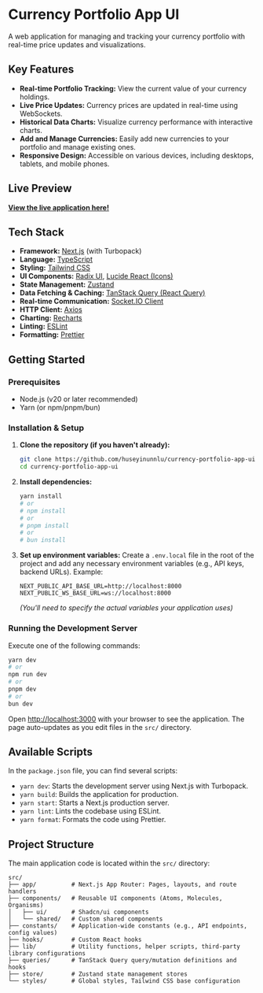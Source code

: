 # Currency Portfolio App UI

A web application for managing and tracking your currency portfolio with real-time price updates and visualizations.

## Key Features

*   **Real-time Portfolio Tracking:** View the current value of your currency holdings.
*   **Live Price Updates:** Currency prices are updated in real-time using WebSockets.
*   **Historical Data Charts:** Visualize currency performance with interactive charts.
*   **Add and Manage Currencies:** Easily add new currencies to your portfolio and manage existing ones.
*   **Responsive Design:** Accessible on various devices, including desktops, tablets, and mobile phones.

## Live Preview

[**View the live application here!**](https://currency-portfolio-app-ui.vercel.app/?tab=currency)

## Tech Stack

*   **Framework:** [Next.js](https://nextjs.org/) (with Turbopack)
*   **Language:** [TypeScript](https://www.typescriptlang.org/)
*   **Styling:** [Tailwind CSS](https://tailwindcss.com/)
*   **UI Components:** [Radix UI](https://www.radix-ui.com/), [Lucide React (Icons)](https://lucide.dev/)
*   **State Management:** [Zustand](https://zustand.surge.sh/)
*   **Data Fetching & Caching:** [TanStack Query (React Query)](https://tanstack.com/query/latest)
*   **Real-time Communication:** [Socket.IO Client](https://socket.io/docs/v4/client-api/)
*   **HTTP Client:** [Axios](https://axios-http.com/)
*   **Charting:** [Recharts](https://recharts.org/)
*   **Linting:** [ESLint](https://eslint.org/)
*   **Formatting:** [Prettier](https://prettier.io/)

## Getting Started

### Prerequisites

*   Node.js (v20 or later recommended)
*   Yarn (or npm/pnpm/bun)

### Installation & Setup

1.  **Clone the repository (if you haven't already):**
    ```bash
    git clone https://github.com/huseyinunnlu/currency-portfolio-app-ui.git
    cd currency-portfolio-app-ui
    ```

2.  **Install dependencies:**
    ```bash
    yarn install
    # or
    # npm install
    # or
    # pnpm install
    # or
    # bun install
    ```

3.  **Set up environment variables:**
    Create a `.env.local` file in the root of the project and add any necessary environment variables (e.g., API keys, backend URLs).
    Example:
    ```env
    NEXT_PUBLIC_API_BASE_URL=http://localhost:8000
    NEXT_PUBLIC_WS_BASE_URL=ws://localhost:8000
    ```
    *(You'll need to specify the actual variables your application uses)*

### Running the Development Server

Execute one of the following commands:

```bash
yarn dev
# or
npm run dev
# or
pnpm dev
# or
bun dev
```

Open [http://localhost:3000](http://localhost:3000) with your browser to see the application. The page auto-updates as you edit files in the `src/` directory.

## Available Scripts

In the `package.json` file, you can find several scripts:

*   `yarn dev`: Starts the development server using Next.js with Turbopack.
*   `yarn build`: Builds the application for production.
*   `yarn start`: Starts a Next.js production server.
*   `yarn lint`: Lints the codebase using ESLint.
*   `yarn format`: Formats the code using Prettier.

## Project Structure

The main application code is located within the `src/` directory:

```
src/
├── app/          # Next.js App Router: Pages, layouts, and route handlers
├── components/   # Reusable UI components (Atoms, Molecules, Organisms)
│   ├── ui/       # Shadcn/ui components
│   └── shared/   # Custom shared components
├── constants/    # Application-wide constants (e.g., API endpoints, config values)
├── hooks/        # Custom React hooks
├── lib/          # Utility functions, helper scripts, third-party library configurations
├── queries/      # TanStack Query query/mutation definitions and hooks
├── store/        # Zustand state management stores
└── styles/       # Global styles, Tailwind CSS base configuration
```